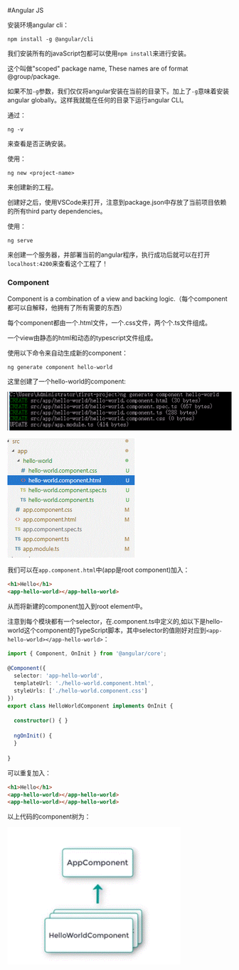 #Angular JS

安装环境angular cli：

```shell
npm install -g @angular/cli 
```

我们安装所有的javaScript包都可以使用`npm install`来进行安装。

这个叫做"scoped" package name, These names are of format @group/package.

如果不加`-g`参数，我们仅仅将angular安装在当前的目录下。加上了`-g`意味着安装angular globally。这样我就能在任何的目录下运行angular CLI。

通过：

```
ng -v
```

来查看是否正确安装。

使用：

```
ng new <project-name>
```

来创建新的工程。

创建好之后，使用VSCode来打开，注意到package.json中存放了当前项目依赖的所有third party dependencies。

使用：

```shell
ng serve
```

来创建一个服务器，并部署当前的angular程序，执行成功后就可以在打开`localhost:4200`来查看这个工程了！

### Component

Component is a combination of a view and backing logic.（每个component都可以自解释，他拥有了所有需要的东西）

每个component都由一个.html文件，一个.css文件，两个个.ts文件组成。

一个view由静态的html和动态的typescript文件组成。

使用以下命令来自动生成新的component：

```
ng generate component hello-world
```

这里创建了一个hello-world的component:

![](/img/2.gif)

![](/img/1.GIF)

我们可以在`app.component.html`中(app是root component)加入：

``` html
<h1>Hello</h1>
<app-hello-world></app-hello-world>
```

从而将新建的component加入到root element中。

注意到每个模块都有一个selector，在.component.ts中定义的,如以下是hello-world这个component的TypeScript脚本，其中selector的值刚好对应到`<app-hello-world></app-hello-world>`：

```typescript
import { Component, OnInit } from '@angular/core';

@Component({
  selector: 'app-hello-world',
  templateUrl: './hello-world.component.html',
  styleUrls: ['./hello-world.component.css']
})
export class HelloWorldComponent implements OnInit {

  constructor() { }

  ngOnInit() {
  }

}
```

可以重复加入：

``` html
<h1>Hello</h1>
<app-hello-world></app-hello-world>
<app-hello-world></app-hello-world>
```

以上代码的component树为：

![](/img/3.GIF)

